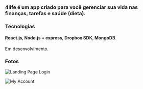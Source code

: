 ### 4life é um app criado para você gerenciar sua vida nas finanças, tarefas e saúde (dieta).

### Tecnologias
#### React.js, Node.js + express, Dropbox SDK, MongoDB.

Em desenvolvimento.

### Fotos
![Landing Page Login](https://i.imgur.com/SP6LCU7.png)

![My Account](https://i.imgur.com/LOmbGzU.png)